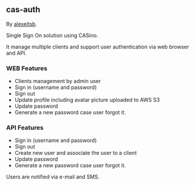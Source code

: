 ## cas-auth

By [alexeitsb](http://plataformatec.com.br/).

Single Sign On solution using CASino.

It manage multiple clients and support user authentication via web browser and API.

### WEB Features

* Clients management by admin user
* Sign in (username and password)
* Sign out
* Update profile including avatar picture uploaded to AWS S3
* Update password
* Generate a new password case user forgot it.

### API Features

* Sign in (username and password)
* Sign out
* Create new user and associate the user to a client
* Update password
* Generate a new password case user forgot it.

Users are notified via e-mail and SMS.
